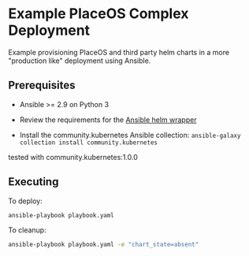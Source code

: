 # Example PlaceOS Complex Deployment

Example provisioning PlaceOS and third party helm charts in a more "production like" deployment using Ansible.

## Prerequisites

- Ansible >= 2.9 on Python 3

- Review the requirements for the [Ansible helm wrapper](https://docs.ansible.com/ansible/2.10/collections/community/kubernetes/helm_module.html)

- Install the community.kubernetes Ansible collection: `ansible-galaxy collection install community.kubernetes`

tested with community.kubernetes:1.0.0

## Executing

To deploy:

```sh
ansible-playbook playbook.yaml

```

To cleanup:

```sh
ansible-playbook playbook.yaml -e "chart_state=absent"

```
